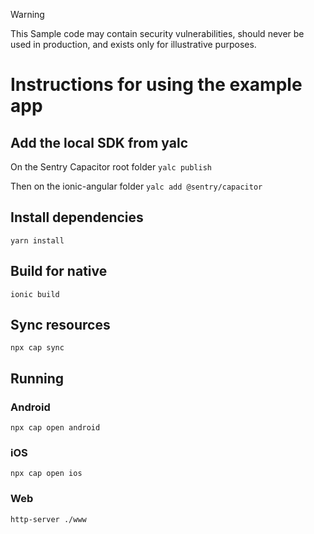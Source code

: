 > [!WARNING]
> This Sample code may contain security vulnerabilities, should never be used in production, and exists only for illustrative purposes.

# Instructions for using the example app

## Add the local SDK from yalc

On the Sentry Capacitor root folder
`yalc publish`

Then on the ionic-angular folder
`yalc add @sentry/capacitor`

## Install dependencies

`yarn install`

## Build for native

`ionic build`

## Sync resources

`npx cap sync`

## Running

### Android

`npx cap open android`

### iOS

`npx cap open ios`

### Web

`http-server ./www`
